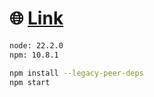 # 🌐 [Link](https://creator-byte.maxsimov.pro)

```bash
node: 22.2.0
npm: 10.8.1

npm install --legacy-peer-deps
npm start
```
